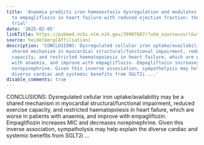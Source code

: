 ```yaml
---
title: 'Anaemia predicts iron homoeostasis dysregulation and modulates the response
  to empagliflozin in heart failure with reduced ejection fraction: the EMPATROPISM-FE
  trial'
date: '2025-02-05'
linkTitle: https://pubmed.ncbi.nlm.nih.gov/39907687/?utm_source=curl&utm_medium=rss&utm_campaign=pubmed-2&utm_content=1FakS-2QOkCT8HsMOQP1bCRQ4YzyumYOmxmF0moLsQ3dFB1E9V&fc=20220326224207&ff=20250205170939&v=2.18.0.post9+e462414
source: heidelberg[Affiliation]
description: 'CONCLUSIONS: Dysregulated cellular iron uptake/availability may be a
  shared mechanism in myocardial structural/functional impairment, reduced exercise
  capacity, and restricted haematopoiesis in heart failure, which are worse in patients
  with anaemia, and improve with empagliflozin. Empagliflozin increases MIC and decreases
  norepinephrine. Given this inverse association, sympatholysis may help explain the
  diverse cardiac and systemic benefits from SGLT2i ...'
disable_comments: true
---
```

CONCLUSIONS: Dysregulated cellular iron uptake/availability may be a shared mechanism in myocardial structural/functional impairment, reduced exercise capacity, and restricted haematopoiesis in heart failure, which are worse in patients with anaemia, and improve with empagliflozin. Empagliflozin increases MIC and decreases norepinephrine. Given this inverse association, sympatholysis may help explain the diverse cardiac and systemic benefits from SGLT2i ...